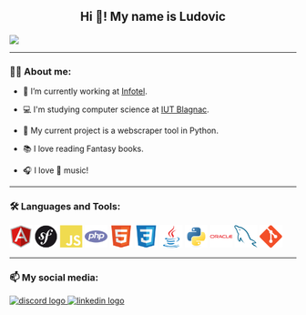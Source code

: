 <h2 align="center">Hi 👋! My name is Ludovic</h2>

<div id="header" align="left">
  <img 
    align="center" 
    height="160" 
    src="https://media.giphy.com/media/v1.Y2lkPTc5MGI3NjExc2d6dnhkOTJtb2pranJobzJwYXUxbTVlYXQ2bGF0NTkzYWc0ZHdiaiZlcD12MV9pbnRlcm5hbF9naWZfYnlfaWQmY3Q9Zw/5oVt3GSJuXKP6/giphy.gif"  /> 
</div>


---

### :technologist: About me: 

- :briefcase: I’m currently working at <a href="https://infotel.com/" alt="">Infotel</a>.

- :computer: I'm studying computer science at <a href="https://www.iut-blagnac.fr/fr/">IUT Blagnac</a>.

- :seedling: My current project is a webscraper tool in Python.

- :books: I love reading Fantasy books.

- :headphones: I love :metal: music!

---

### :hammer_and_wrench: Languages and Tools:

<div>
    <img src="https://raw.githubusercontent.com/devicons/devicon/55609aa5bd817ff167afce0d965585c92040787a/icons/angularjs/angularjs-original.svg" alt="Angular" width="40" height="40"/>
    <img src="https://raw.githubusercontent.com/devicons/devicon/55609aa5bd817ff167afce0d965585c92040787a/icons/symfony/symfony-original.svg" alt="Symfony" width="40" height="40"/>
    <img src="https://raw.githubusercontent.com/devicons/devicon/55609aa5bd817ff167afce0d965585c92040787a/icons/javascript/javascript-plain.svg" alt="JS" width="40" height="40"/>
    <img src="https://raw.githubusercontent.com/devicons/devicon/55609aa5bd817ff167afce0d965585c92040787a/icons/php/php-plain.svg" alt="PHP" width="40" height="40"/>
    <img src="https://raw.githubusercontent.com/devicons/devicon/55609aa5bd817ff167afce0d965585c92040787a/icons/html5/html5-original.svg" alt="HTML5" width="40" height="40"/>
    <img src="https://raw.githubusercontent.com/devicons/devicon/55609aa5bd817ff167afce0d965585c92040787a/icons/css3/css3-original.svg" alt="CSS3" width="40" height="40"/>
    <img src="https://raw.githubusercontent.com/devicons/devicon/55609aa5bd817ff167afce0d965585c92040787a/icons/java/java-original.svg" alt="Java" width="40" height="40"/>
    <img src="https://raw.githubusercontent.com/devicons/devicon/55609aa5bd817ff167afce0d965585c92040787a/icons/python/python-original.svg" alt="Python" width="40" height="40"/>
    <img src="https://raw.githubusercontent.com/devicons/devicon/55609aa5bd817ff167afce0d965585c92040787a/icons/oracle/oracle-original.svg" alt="Oracle" width="40" height="40"/>
    <img src="https://raw.githubusercontent.com/devicons/devicon/55609aa5bd817ff167afce0d965585c92040787a/icons/mysql/mysql-original.svg" alt="MySQL" width="40" height="40"/>
    <img src="https://raw.githubusercontent.com/devicons/devicon/55609aa5bd817ff167afce0d965585c92040787a/icons/git/git-original.svg" alt="GIT" width="40" height="40"/>
</div>

---

### :mailbox: My social media:

<div>
  <a href="https://discord.com/users/872113571004297277" target="_blank">
    <img src="https://img.shields.io/static/v1?message=Discord&logo=discord&label=&color=7289DA&logoColor=white&labelColor=&style=for-the-badge" height="35" alt="discord logo"  />
  </a>
  <a href="https://www.linkedin.com/in/ludovic-estival-a7bb5224b/" target="_blank">
    <img src="https://img.shields.io/static/v1?message=LinkedIn&logo=linkedin&label=&color=0077B5&logoColor=white&labelColor=&style=for-the-badge" height="35" alt="linkedin logo"  />
  </a>
</div>
